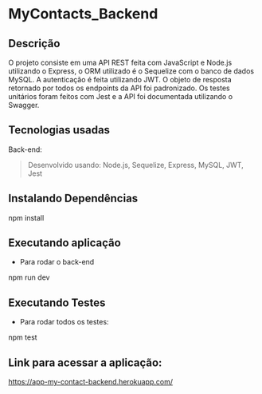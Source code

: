 # MyContacts_Backend
## Descrição
O projeto consiste em uma API REST feita com JavaScript e Node.js utilizando o Express, o ORM utilizado é o Sequelize com o banco de dados MySQL. A autenticação é feita utilizando JWT. O objeto de resposta retornado por todos os endpoints da API foi padronizado. Os testes unitários foram feitos com Jest e a API foi documentada utilizando o Swagger.

## Tecnologias usadas
  
Back-end:

> Desenvolvido usando:  Node.js, Sequelize, Express, MySQL, JWT, Jest

##  Instalando Dependências

npm install


##  Executando aplicação

* Para rodar o back-end


npm run dev


##  Executando Testes

* Para rodar todos os testes:


npm test


##  Link para acessar a aplicação:
https://app-my-contact-backend.herokuapp.com/
